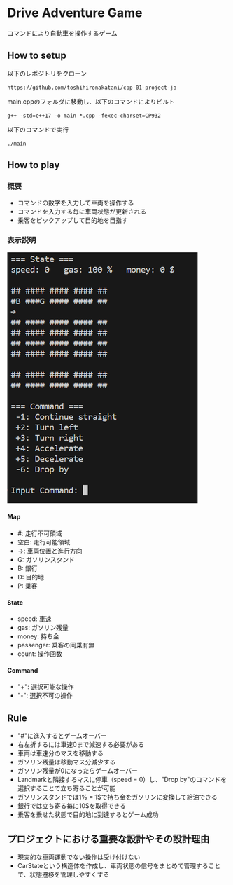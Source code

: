 # Drive Adventure Game
コマンドにより自動車を操作するゲーム

## How to setup
以下のレポジトリをクローン
```
https://github.com/toshihironakatani/cpp-01-project-ja

```

main.cppのフォルダに移動し、以下のコマンドによりビルト
```
g++ -std=c++17 -o main *.cpp -fexec-charset=CP932
```

以下のコマンドで実行
```
./main
```


## How to play
### 概要
* コマンドの数字を入力して車両を操作する
* コマンドを入力する毎に車両状態が更新される
* 乗客をピックアップして目的地を目指す

### 表示説明
![game_display](image-1.png)
#### Map
* #: 走行不可領域
* 空白: 走行可能領域
* →: 車両位置と進行方向
* G: ガソリンスタンド
* B: 銀行
* D: 目的地
* P: 乗客

#### State
* speed: 車速
* gas: ガソリン残量
* money: 持ち金
* passenger: 乗客の同乗有無
* count: 操作回数

#### Command
* "+": 選択可能な操作
* "-": 選択不可の操作


## Rule
* "#"に進入するとゲームオーバー
* 右左折するには車速0まで減速する必要がある
* 車両は車速分のマスを移動する
* ガソリン残量は移動マス分減少する
* ガソリン残量が0になったらゲームオーバー
* Landmarkと隣接するマスに停車（speed = 0）し、"Drop by"のコマンドを選択することで立ち寄ることが可能
* ガソリンスタンドでは1% = 1$で持ち金をガソリンに変換して給油できる
* 銀行では立ち寄る毎に10$を取得できる
* 乗客を乗せた状態で目的地に到達するとゲーム成功


## プロジェクトにおける重要な設計やその設計理由
* 現実的な車両運動でない操作は受け付けない
* CarStateという構造体を作成し、車両状態の信号をまとめて管理することで、状態遷移を管理しやすくする

